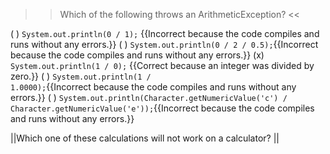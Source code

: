 >>Which of the following throws an ArithmeticException? <<

( ) <code>System.out.println(0 / 1);</code> {{Incorrect because the code compiles and runs without any errors.}}
( ) <code>System.out.println(0 / 2 / 0.5);</code>{{Incorrect because the code compiles and runs without any errors.}}
(x) <code>System.out.println(1 / 0);</code> {{Correct because an integer was divided by zero.}}
( ) <code>System.out.println(1 / 1.0000);</code>{{Incorrect because the code compiles and runs without any errors.}}
( ) <code>System.out.println(Character.getNumericValue('c') / Character.getNumericValue('e'));</code>{{Incorrect because the code compiles and runs without any errors.}}

||Which one of these calculations will not work on a calculator? ||
